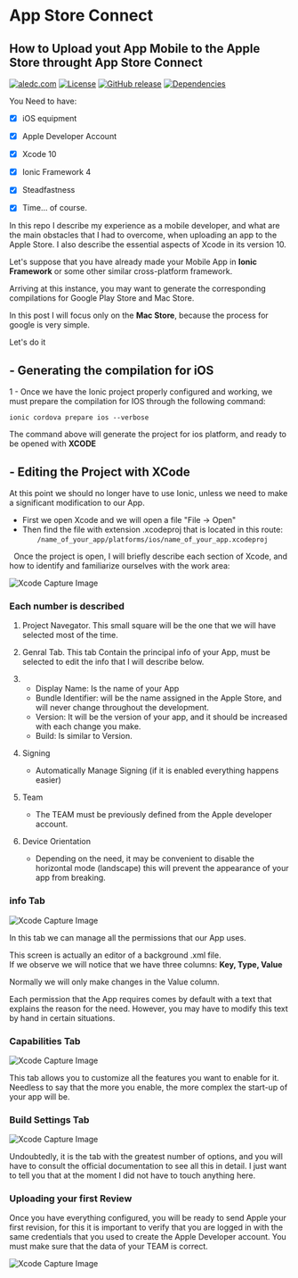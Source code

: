 # App Store Connect
## How to Upload yout App Mobile to the Apple Store throught App Store Connect
[![aledc.com](https://github.com/aledc7/Scrum-Certification/blob/master/recursos/aledc.com.svg)](https://aledc.com)
[![License](https://github.com/aledc7/Scrum-Certification/blob/master/recursos/mit-license.svg)](https://aledc.com)
[![GitHub release](https://github.com/aledc7/Scrum-Certification/blob/master/recursos/release.svg)](https://aledc.com)
[![Dependencies](https://github.com/aledc7/Scrum-Certification/blob/master/recursos/dependencias-none.svg)](https://aledc.com)


You Need to have:

- [x] iOS equipment
- [x] Apple Developer Account 
- [x] Xcode 10
- [x] Ionic Framework 4
- [x] Steadfastness
- [x] Time... of course.



In this repo I describe my experience as a mobile developer, and what are the main obstacles that I had to overcome, when uploading an app to the Apple Store. I also describe the essential aspects of Xcode in its version 10.


Let's suppose that you have already made your Mobile App in __Ionic Framework__ or some other similar cross-platform framework.

Arriving at this instance, you may want to generate the corresponding compilations for Google Play Store and Mac Store.

In this post I will focus only on the __Mac Store__, because the process for google is very simple.

Let's do it

## - Generating the compilation for iOS

1 - Once we have the Ionic project properly configured and working, we must prepare the compilation for IOS through the following command:    

```
ionic cordova prepare ios --verbose
```

The command above will generate the project for ios platform, and ready to be opened with __XCODE__    

## - Editing the Project with XCode   

At this point we should no longer have to use Ionic, unless we need to make a significant modification to our App.    

  *  First we open Xcode and we will open a file "File -> Open"     
  *  Then find the file with extension .xcodeproj that is located in this route:    
 
 ```
 /name_of_your_app/platforms/ios/name_of_your_app.xcodeproj
 ```   
 
 
Once the project is open, I will briefly describe each section of Xcode, and how to identify and familiarize ourselves with the work area:


![Xcode Capture Image](https://raw.githubusercontent.com/aledc7/AppStoreConnect/master/assets/Xcode_general.png "Xcode Capture Image")
 
 
 ### Each number is described
 
1. Project Navegator.
   This small square will be the one that we will have selected most of the time.
   
2. Genral Tab.
   This tab Contain the principal info of your App, must be selected to edit the info that I will describe below.

3.  
   * Display Name:  Is the name of your App
   * Bundle Identifier: will be the name assigned in the Apple Store, and will never change throughout the development.
   * Version:  It will be the version of your app, and it should be increased with each change you make.
   * Build: Is similar to Version.

4. Signing
   * Automatically Manage Signing  (if it is enabled everything happens easier)
5. Team
   * The TEAM must be previously defined from the Apple developer account.
6. Device Orientation
   * Depending on the need, it may be convenient to disable the horizontal mode (landscape) this will prevent the appearance of your app from breaking.
     
     
 ### info Tab
 
 ![Xcode Capture Image](https://raw.githubusercontent.com/aledc7/AppStoreConnect/master/assets/Xcode_info.png "Xcode Capture Image")
 
 In this tab we can manage all the permissions that our App uses.
 
 This screen is actually an editor of a background .xml file.   
 If we observe we will notice that we have three columns:
__Key, Type, Value__

Normally we will only make changes in the Value column.

Each permission that the App requires comes by default with a text that explains the reason for the need. However, you may have to modify this text by hand in certain situations.


### Capabilities Tab

![Xcode Capture Image](https://raw.githubusercontent.com/aledc7/AppStoreConnect/master/assets/Xcode_capabilities.png "Xcode Capture Image")

This tab allows you to customize all the features you want to enable for it. Needless to say that the more you enable, the more complex the start-up of your app will be.


### Build Settings Tab

![Xcode Capture Image](https://raw.githubusercontent.com/aledc7/AppStoreConnect/master/assets/Xcode_Build_Settings.png "Xcode Capture Image")

Undoubtedly, it is the tab with the greatest number of options, and you will have to consult the official documentation to see all this in detail. I just want to tell you that at the moment I did not have to touch anything here.


### Uploading your first Review

Once you have everything configured, you will be ready to send Apple your first revision, for this it is important to verify that you are logged in with the same credentials that you used to create the Apple Developer account.
You must make sure that the data of your TEAM is correct.


![Xcode Capture Image](https://raw.githubusercontent.com/aledc7/AppStoreConnect/master/assets/Xcode_Accounts.png "Xcode Capture Image")


  
